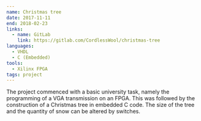 ```yaml
---
name: Christmas tree
date: 2017-11-11
end: 2018-02-23
links:
  - name: GitLab
    link: https://gitlab.com/CordlessWool/christmas-tree
languages:
  - VHDL
  - C (Embedded)
tools:
  - Xilinx FPGA
tags: project
---
```


The project commenced with a basic university task, namely the programming of a VGA transmission on an FPGA. This was followed by the construction of a Christmas tree in embedded C code. The size of the tree and the quantity of snow can be altered by switches.
